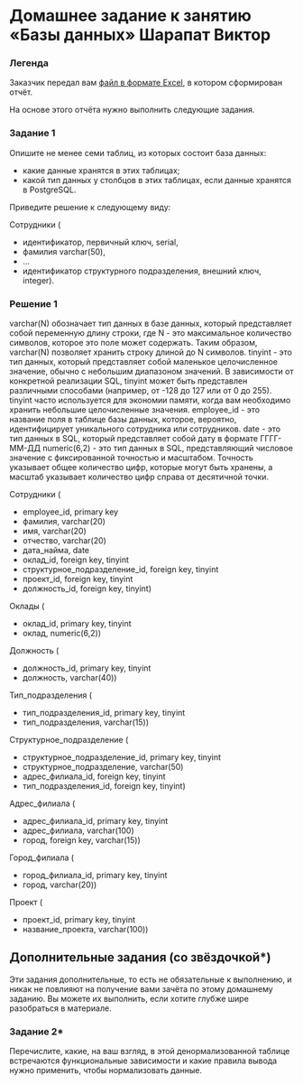 # Домашнее задание к занятию «Базы данных» Шарапат Виктор

### Легенда

Заказчик передал вам [файл в формате Excel](https://github.com/netology-code/sdb-homeworks/blob/main/resources/hw-12-1.xlsx), в котором сформирован отчёт. 

На основе этого отчёта нужно выполнить следующие задания.

### Задание 1

Опишите не менее семи таблиц, из которых состоит база данных:

- какие данные хранятся в этих таблицах;
- какой тип данных у столбцов в этих таблицах, если данные хранятся в PostgreSQL.

Приведите решение к следующему виду:

Сотрудники (

- идентификатор, первичный ключ, serial,
- фамилия varchar(50),
- ...
- идентификатор структурного подразделения, внешний ключ, integer).

### Решение 1
varchar(N) обозначает тип данных в базе данных, который представляет собой переменную длину строки, где N - это максимальное количество символов, которое это поле может содержать. Таким образом, varchar(N) позволяет хранить строку длиной до N символов.
tinyint - это тип данных, который представляет собой маленькое целочисленное значение, обычно с небольшим диапазоном значений. В зависимости от конкретной реализации SQL, tinyint может быть представлен различными способами 
(например, от -128 до 127 или от 0 до 255). tinyint часто используется для экономии памяти, когда вам необходимо хранить небольшие целочисленные значения.
employee_id - это название поля в таблице базы данных, которое, вероятно, идентифицирует уникального сотрудника или сотрудников.
date - это тип данных в SQL, который представляет собой дату в формате ГГГГ-ММ-ДД
numeric(6,2) - это тип данных в SQL, представляющий числовое значение с фиксированной точностью и масштабом. Точность указывает общее количество цифр, которые могут быть хранены, а масштаб указывает количество цифр справа от десятичной точки.


Сотрудники (
* employee_id, primary key 
* фамилия, varchar(20)
* имя, varchar(20)
* отчество, varchar(20)
* дата_найма, date
* оклад_id, foreign key, tinyint
* структурное_подразделение_id, foreign key, tinyint
* проект_id, foreign key, tinyint
* должность_id, foreign key, tinyint)
  

Оклады (
* оклад_id, primary key, tinyint
* оклад, numeric(6,2))
  

Должность (
* должность_id, primary key, tinyint
* должность, varchar(40))
  

Тип_подразделения (
* тип_подразделения_id, primary key, tinyint
* тип_подразделения, varchar(15))
  

Структурное_подразделение (
* структурное_подразделение_id, primary key, tinyint
* структурное_подразделение, varchar(50)
* адрес_филиала_id, foreign key, tinyint 
* тип_подразделения_id, foreign key, tinyint)
  

Адрес_филиала (
* адрес_филиала_id, primary key, tinyint
* адрес_филиала, varchar(100)
* город, foreign key, varchar(15))

Город_филиала (
* город_филиала_id, primary key, tinyint
* город, varchar(20))


Проект (
* проект_id, primary key, tinyint
* название_проекта, varchar(100))

## Дополнительные задания (со звёздочкой*)
Эти задания дополнительные, то есть не обязательные к выполнению, и никак не повлияют на получение вами зачёта по этому домашнему заданию. Вы можете их выполнить, если хотите глубже шире разобраться в материале.


### Задание 2*

Перечислите, какие, на ваш взгляд, в этой денормализованной таблице встречаются функциональные зависимости и какие правила вывода нужно применить, чтобы нормализовать данные.
